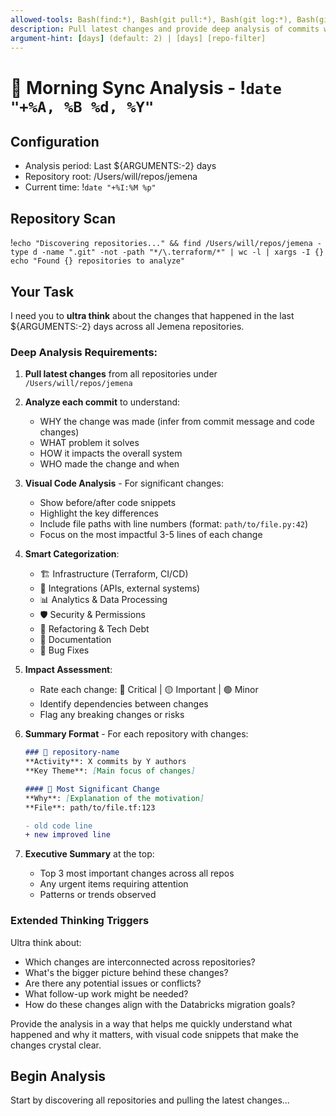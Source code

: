 ```yaml
---
allowed-tools: Bash(find:*), Bash(git pull:*), Bash(git log:*), Bash(git diff:*), Bash(git status:*), Bash(git branch:*), Bash(cd:*), Bash(echo:*), Bash(date:*), Bash(head:*), Bash(tail:*), LS, Read, Grep, Task
description: Pull latest changes and provide deep analysis of commits with visual code snippets
argument-hint: [days] (default: 2) | [days] [repo-filter]
---
```


# 🌅 Morning Sync Analysis - !`date "+%A, %B %d, %Y"`

## Configuration
- Analysis period: Last ${ARGUMENTS:-2} days
- Repository root: /Users/will/repos/jemena
- Current time: !`date "+%I:%M %p"`

## Repository Scan
!`echo "Discovering repositories..." && find /Users/will/repos/jemena -type d -name ".git" -not -path "*/\.terraform/*" | wc -l | xargs -I {} echo "Found {} repositories to analyze"`

## Your Task

I need you to **ultra think** about the changes that happened in the last ${ARGUMENTS:-2} days across all Jemena repositories. 

### Deep Analysis Requirements:

1. **Pull latest changes** from all repositories under `/Users/will/repos/jemena`

2. **Analyze each commit** to understand:
   - WHY the change was made (infer from commit message and code changes)
   - WHAT problem it solves
   - HOW it impacts the overall system
   - WHO made the change and when

3. **Visual Code Analysis** - For significant changes:
   - Show before/after code snippets
   - Highlight the key differences
   - Include file paths with line numbers (format: `path/to/file.py:42`)
   - Focus on the most impactful 3-5 lines of each change

4. **Smart Categorization**:
   - 🏗️ Infrastructure (Terraform, CI/CD)
   - 🔌 Integrations (APIs, external systems)
   - 📊 Analytics & Data Processing
   - 🛡️ Security & Permissions
   - 🧹 Refactoring & Tech Debt
   - 📝 Documentation
   - 🐛 Bug Fixes

5. **Impact Assessment**:
   - Rate each change: 🔴 Critical | 🟡 Important | 🟢 Minor
   - Identify dependencies between changes
   - Flag any breaking changes or risks

6. **Summary Format** - For each repository with changes:
   ```markdown
   ### 📁 repository-name
   **Activity**: X commits by Y authors
   **Key Theme**: [Main focus of changes]
   
   #### 🎯 Most Significant Change
   **Why**: [Explanation of the motivation]
   **File**: path/to/file.tf:123
   ```
   ```diff
   - old code line
   + new improved line
   ```
   
7. **Executive Summary** at the top:
   - Top 3 most important changes across all repos
   - Any urgent items requiring attention
   - Patterns or trends observed

### Extended Thinking Triggers

Ultra think about:
- Which changes are interconnected across repositories?
- What's the bigger picture behind these changes?
- Are there any potential issues or conflicts?
- What follow-up work might be needed?
- How do these changes align with the Databricks migration goals?

Provide the analysis in a way that helps me quickly understand what happened and why it matters, with visual code snippets that make the changes crystal clear.

## Begin Analysis

Start by discovering all repositories and pulling the latest changes...